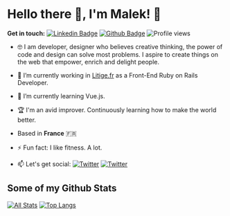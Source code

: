 # Hello there 👋, I'm Malek! 🦦

**Get in touch:**
[![Linkedin Badge](https://img.shields.io/badge/-malekkbenhalima-0072b1?style=flat&logo=Linkedin&logoColor=white&link=https://www.linkedin.com/in/malekbenhalima/)](https://www.linkedin.com/in/malekkbenhalima/) [![Github Badge](https://img.shields.io/badge/-malekkbenhalima-grey?style=flat&logo=github&logoColor=white&link=https://github.com/malekkbenhalima/)](https://www.github.com/malekkbenhalima/) ![Profile views](https://gpvc.arturio.dev/malekkbenhalima)


- 🤓 I am developer, designer who believes creative thinking, the power of code and design can solve most problems. I aspire to create things on the web that empower, enrich and delight people.
- 🔭 I’m currently working in [Litige.fr](https://www.litige.fr/) as a Front-End Ruby on Rails Developer. 
- 🌱 I’m currently learning Vue.js.
- 🏆 I'm an avid improver. Continuously learning how to make the world better.
- Based in **France** 🇫🇷
- ⚡ Fun fact: I like fitness. A lot.

- 📫 Let's get social: <a href="https://twitter.com/malekbenhalima"> <img src="https://img.shields.io/twitter/url?style=social&url=https%3A%2F%2Ftwitter.com%2Fmalekbenhalima" alt="Twitter"/></a> <a href="https://twitter.com/malekbenhalima"> <img src="https://img.shields.io/twitter/url?style=social&url=https%3A%2F%2Ftwitter.com%2Fmalekbenhalima" alt="Twitter"/></a>

## Some of my Github Stats
[![All Stats](https://github-readme-stats-axpwmfcg3.vercel.app/api?username=malekkbenhalima&show_icons=true&include_all_commits=true&count_private=true&hide=contribs)](https://github.com/malekkbenhalima/github-readme-stats)
[![Top Langs](https://github-readme-stats-axpwmfcg3.vercel.app/api/top-langs/?username=malekkbenhalima&layout=compact)](https://github.com/malekkbenhalima/github-readme-stats)
